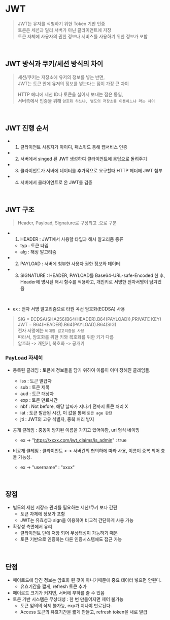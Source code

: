 # JWT

> JWT는 유저를 식별하기 위한 Token 기반 인증  
> 토큰은 세션과 달리 서버가 아닌 클라이언트에 저장  
> 토큰 자체에 사용자의 권한 정보나 서비스를 사용하기 위한 정보가 포함

</br>

## JWT 방식과 쿠키/세션 방식의 차이

> 세션/쿠키는 저장소에 유저의 정보를 넣는 반면,  
> JWT는 토큰 안에 유저의 정보를 넣는다는 점이 가장 큰 차이
>
> HTTP 헤더에 세션 ID나 토큰을 실어서 보내는 점은 동일,  
> 서버측에서 인증을 위해 `암호화 하느냐, 별도의 저장소를 이용하느냐 라는 차이`

</br>

## JWT 진행 순서

- 1. 클라이언트 사용자가 아이디, 패스워드 통해 웹서비스 인증
- 2. 서버에서 singed 된 JWT 생성하여 클라이언트에 응답으로 돌려주기
- 3. 클라이언트가 서버에 데이터를 추가적으로 요구할때 HTTP 헤더에 JWT 첨부
- 4. 서버에서 클라이언트로 온 JWT를 검증

</br>

## JWT 구조

> Header, Payload, Signature로 구성되고 .으로 구분

- 1. HEADER : JWT에서 사용할 타입과 해시 알고리즘 종류
  - typ : 토큰 타입
  - alg : 해싱 알고리즘
- 2. PAYLOAD : 서버에 첨부한 사용자 권한 정보와 데이터
- 3. SIGNATURE : HEADER, PAYLOAD를 Base64-URL-safe-Encoded 한 후, Header에 명시된 해시 함수를 적용하고, 개인키로 서명한 전자서명이 담겨있음

</br>

- ex : 전자 서명 알고리즘으로 타원 곡선 암호화(ECDSA) 사용

> SIG = ECDSA(SHA256(B64(HEADER).B64(PAYLOAD)),PRIVATE KEY)  
> JWT = B64(HEADER).B64(PAYLOAD).B64(SIG)  
> 전자 서명에는 `비대칭 알고리즘을 사용`  
> 따라서, 암호화를 위한 키와 복호화를 위한 키가 다름  
> 암호화 -> 개인키, 복호화 -> 공개키

### PayLoad 자세히

- 등록된 클레임 : 토큰에 정보들을 담기 위하여 이름이 이미 정해진 클레임들.

  - iss : 토큰 발급자
  - sub : 토큰 제목
  - aud : 토큰 대상자
  - exp : 토큰 만료시간
  - nbf : Not before, 해당 날짜가 지나기 전까지 토큰 처리 X
  - iat : 토큰 발급된 시간, 이 값을 통해 `토큰 age 판단`
  - jti : JWT의 고유 식별자, 중복 처리 방지

- 공개 클레임 : 충동이 방지된 이름을 가지고 있어야함, uri 형식 네이밍

  - ex -> "https://xxxx.com/jwt_claims/is_admin" : true

- 비공개 클레임 : 클라이언트 <-> 서버간의 협의하에 따라 사용, 이름이 중복 되어 충돌 가능성.
  - ex -> "username" : "xxxx"

</br>

## 장점

- 별도의 세션 저장소 관리를 필요하는 세션/쿠키 보다 간편
  - 토큰 자체에 정보가 포함
  - JWT는 유효성과 sign을 이용하여 비교적 간단하게 사용 가능
- 확장성 측면에서 유리
  - 클라이언트 단에 저장 되어 무상태성이 가능하기 때문
  - 토큰 기반으로 인증하는 다른 인증시스템에도 접근 가능

</br>

## 단점

- 페이로드에 담긴 정보는 암호화 된 것이 아니기때문에 중요 데이터 넣으면 안된다.
  - 유효기간을 짧게, refresh 토큰 추가
- 페이로드 크기가 커지면, 서버에 부하를 줄 수 있음
- 토큰 기반 시스템은 무상태성 : 한 번 만들어지면 제어 불가능
  - 토큰 임의의 삭제 불가능, exp가 지나야 만료된다.
  - Access 토큰의 유효기간을 짧게 만들고, refresh token을 새로 발급
